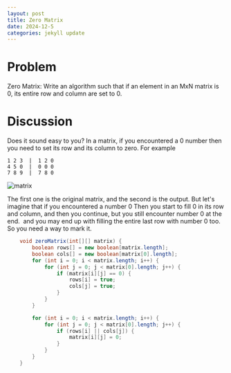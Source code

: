```yaml
---
layout: post
title: Zero Matrix
date: 2024-12-5
categories: jekyll update
---
```


# Problem

Zero Matrix: Write an algorithm such that if an element in an MxN matrix is 0, its entire row and 
column are set to 0. 

# Discussion

Does it sound easy to you? In a matrix, if you encountered a 0 number then you need to set 
its row and its column to zero. For example

```
1 2 3  |  1 2 0
4 5 0  |  0 0 0
7 8 9  |  7 8 0
```

![matrix](/dsa/assets/images/matrix-example.png)

The first one is the original matrix, and the second is the output. But let's imagine that if you encountered a number 0
Then you start to fill 0 in its row and column, and then you continue, but you still encounter number 0 at the end. 
and you may end up with filling the entire last row with number 0 too. So you need a way to mark it.

```java
    void zeroMatrix(int[][] matrix) {
        boolean rows[] = new boolean[matrix.length];
        boolean cols[] = new boolean[matrix[0].length];
        for (int i = 0; i < matrix.length; i++) {
            for (int j = 0; j < matrix[0].length; j++) {
                if (matrix[i][j] == 0) {
                    rows[i] = true;
                    cols[j] = true;
                }
            }
        }

        for (int i = 0; i < matrix.length; i++) {
            for (int j = 0; j < matrix[0].length; j++) {
                if (rows[i] || cols[j]) {
                    matrix[i][j] = 0;
                }
            }
        }
    }
```
